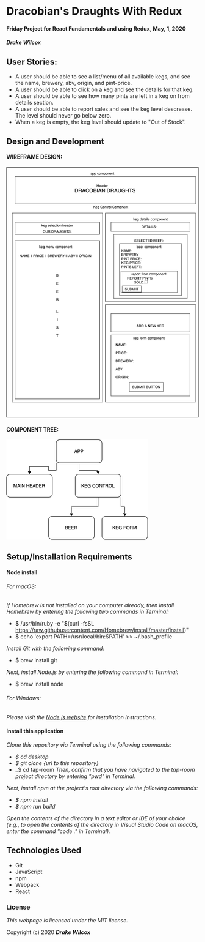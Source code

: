 # Dracobian's Draughts With Redux

#### Friday Project for React Fundamentals and using Redux, May, 1, 2020

#### _**Drake Wilcox**_

## User Stories: 

* A user should be able to see a list/menu of all available kegs, and see the name, brewery, abv, origin, and pint-price. 
* A user should be able to click on a keg and see the details for that keg. 
* A user should be able to see how many pints are left in a keg on from details section. 
* A user should be able to report sales and see the keg level descrease. The level should never go below zero. 
* When a keg is empty, the keg level should update to "Out of Stock". 

## Design and Development

#### WIREFRAME DESIGN:
![WireFrame design](./WireFrame.png)
#### COMPONENT TREE: 
![component tree image](./ComponentFlow.png)

## Setup/Installation Requirements

#### Node install

###### For macOS:
_If Homebrew is not installed on your computer already, then install Homebrew by entering the following two commands in Terminal:_
* $ /usr/bin/ruby -e "$(curl -fsSL https://raw.githubusercontent.com/Homebrew/install/master/install)"
* $ echo 'export PATH=/usr/local/bin:$PATH' >> ~/.bash_profile

_Install Git with the following command:_
* $ brew install git

_Next, install Node.js by entering the following command in Terminal:_
* $ brew install node

###### For Windows:
_Please visit the [Node.js website](https://nodejs.org/en/download/) for installation instructions._

#### Install this application

_Clone this repository via Terminal using the following commands:_
* _$ cd desktop_
* _$ git clone {url to this repository}_
* _$ cd tap-room
_Then, confirm that you have navigated to the tap-room project directory by entering "pwd" in Terminal._

_Next, install npm at the project's root directory via the following commands:_
* _$ npm install_
* _$ npm run build_

_Open the contents of the directory in a text editor or IDE of your choice (e.g., to open the contents of the directory in Visual Studio Code on macOS, enter the command "code ." in Terminal)._


## Technologies Used

* Git
* JavaScript
* npm
* Webpack
* React

### License

*This webpage is licensed under the MIT license.*

Copyright (c) 2020 **_Drake Wilcox_**
